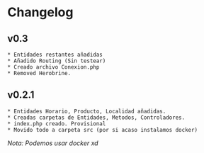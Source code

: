 # Changelog


## v0.3
    * Entidades restantes añadidas
    * Añadido Routing (Sin testear)
    * Creado archivo Conexion.php 
    * Removed Herobrine.

## v0.2.1
    * Entidades Horario, Producto, Localidad añadidas.
    * Creadas carpetas de Entidades, Metodos, Controladores.
    * index.php creado. Provisional
    * Movido todo a carpeta src (por si acaso instalamos docker)


*Nota: Podemos usar docker xd*
